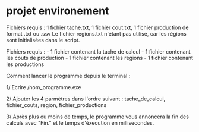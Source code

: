 # projet environement

Fichiers requis : 1 fichier tache.txt, 1 fichier cout.txt, 1 fichier production de format .txt ou .ssv
				  Le fichier regions.txt n'étant pas utilisé, car les régions sont initialisées dans le script.
			
Fichiers requis : - 1 fichier contenant la tache de calcul
		  - 1 fichier contenant les couts de production
		  - 1 fichier contenant les régions 
		  - 1 fichier contenant les productions
				  
Comment lancer le programme depuis le terminal :

1/ Ecrire /nom_programme.exe

2/ Ajouter les 4 parmètres dans l'ordre suivant : tache_de_calcul, fichier_couts, region, fichier_productions

3/ Après plus ou moins de temps, le programme vous annoncera la fin des calculs avec "Fin." et le temps d'éxecution en millisecondes.
				  
				  
 
